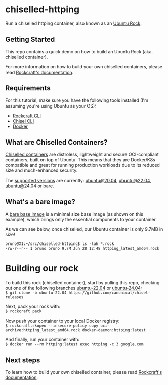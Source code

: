 # chiselled-httping
Run a chiselled httping container, also known as an
[Ubuntu Rock](https://ubuntu.com/server/docs/about-rock-images).

## Getting Started
This repo contains a quick demo on how to build an Ubuntu Rock (aka. chiselled container).

For more information on how to build your own chiselled containers,
please read [Rockcraft's documentation](https://documentation.ubuntu.com/rockcraft/en/latest/).

## Requirements
For this tutorial, make sure you have the following tools installed
(I'm assuming you're using Ubuntu as your OS):
- [Rockcraft CLI](https://snapcraft.io/rockcraft)
- [Chisel CLI](https://snapcraft.io/chisel)
- [Docker](https://snapcraft.io/docker)

## What are Chiselled Containers?
[Chiselled containers](https://github.com/canonical/chisel/) are distroless,
lightweight and secure OCI-compliant containers, built on top of Ubuntu.
This means that they are Docker/K8s compatible and great for running production
workloads due to its reduced size and much-enhanced security.

The [supported versions](https://documentation.ubuntu.com/rockcraft/en/latest/reference/rockcraft.yaml/#base)
are currently: ubuntu@20.04, ubuntu@22.04, ubuntu@24.04 or bare.

## What's a bare image?
A [bare base image](https://documentation.ubuntu.com/rockcraft/en/stable/explanation/bases/#bare-bases)
is a minimal size base image (as shown on this example),
which brings only the essential components to your container.

As we can see below, once chiselled, our Ubuntu container is only 9.7MB in size!
```
bruno@X1:~/src/chiselled-httping$ ls -lah *.rock
-rw-r--r-- 1 bruno bruno 9.7M Jun 28 12:48 httping_latest_amd64.rock
```


# Building our rock
To build this rock (chiselled container), start by pulling this repo,
checking out one of the following branches
[ubuntu-22.04](https://github.com/hd9/chiselled-httping/tree/ubuntu-22.04) or
[ubuntu-24.04](https://github.com/hd9/chiselled-httping/tree/ubuntu-24.04):\
`$ git clone -b ubuntu-22.04 https://github.com/canonical/chisel-releases`

Next, pack your rock with:\
`$ rockcraft pack`

Now push your container to your local Docker registry:\
`$ rockcraft.skopeo --insecure-policy copy oci-archive:httping_latest_amd64.rock docker-daemon:httping:latest`

And finally, run your container with:\
`$ docker run --rm httping:latest exec httping -c 3 google.com`


## Next steps
To learn how to build your own chiselled container,
please read [Rockcraft's documentation](https://documentation.ubuntu.com/rockcraft/en/latest/).
